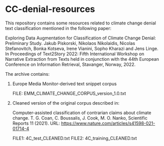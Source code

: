 # CC-denial-resources
This repository contains some resources related to climate change denial text classification
mentioned in the following paper:

Exploring Data Augmentation for Classification of Climate Change Denial: Preliminary Study.
Jakub Piskorski, Nikolaos Nikolaidis, Nicolas Stefanovitch, Bonka Kotseva, Irene Vianini, Sopho Kharazi and Jens Linge.
In Proceedings of Text2Story 2022: Fifth International Workshop on Narrative Extraction from Texts held in conjunction with the 44th European Conference on Information Retrieval, Stavanger, Norway, 2022.

The archive contains:

1. Europe Media Monitor-derived text snippet corpus

   FILE: EMM_CLIMATE_CHANGE_CORPUS_version_1.0.txt

2. Cleaned version of the original corpus described in: 
   
   Computer-assisted classification of contrarian claims about climate change.
   T. G. Coan, C. Boussalis, J. Cook, M. O. Nanko,
   Scientific Reports 11 (2021).
   URL: https://www.nature.com/articles/s41598-021-01714-4

   FILE1: 4C_test_CLEANED.txt
   FILE2: 4C_training_CLEANED.txt

